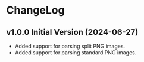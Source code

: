 # ChangeLog

## v1.0.0 Initial Version (2024-06-27)

* Added support for parsing split PNG images.
* Added support for parsing standard PNG images.
